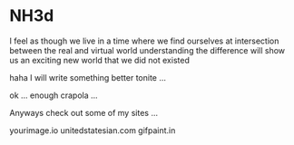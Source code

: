 NH3d
================

I feel as though we live in a time where we find ourselves at intersection 
between the real and virtual world understanding the difference will show us an 
exciting new world that we did not existed 

haha I will write something better tonite ...

ok ... enough crapola ...

Anyways check out some of my sites ...

yourimage.io unitedstatesian.com gifpaint.in



